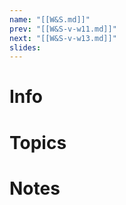 ```yaml
---
name: "[[W&S.md]]"
prev: "[[W&S-v-w11.md]]"
next: "[[W&S-v-w13.md]]"
slides:
---
```

  
  
# Info
  
  
# Topics
  
  
# Notes
